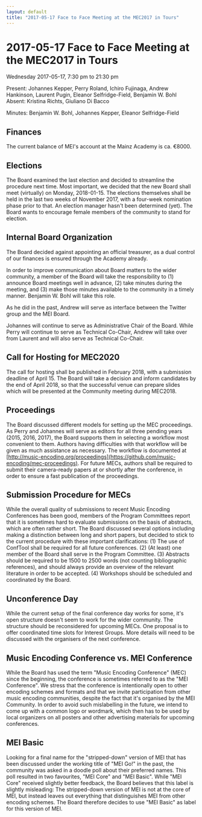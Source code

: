 ```yaml
---
layout: default
title: "2017-05-17 Face to Face Meeting at the MEC2017 in Tours"
---
```


# 2017-05-17 Face to Face Meeting at the MEC2017 in Tours

Wednesday 2017-05-17, 7:30 pm to 21:30 pm

Present: Johannes Kepper, Perry Roland, Ichiro Fujinaga, Andrew Hankinson, Laurent Pugin, Eleanor Selfridge-Field, Benjamin W. Bohl
Absent: Kristina Richts, Giuliano Di Bacco

Minutes: Benjamin W. Bohl, Johannes Kepper, Eleanor Selfridge-Field

## Finances

The current balance of MEI's account at the Mainz Academy is ca. €8000.

## Elections

The Board examined the last election and decided to streamline the procedure next time. Most important, we decided that the new Board shall meet (virtually) on Monday, 2018-01-15. The elections themselves shall be held in the last two weeks of November 2017, with a four-week nomination phase prior to that. An election manager hasn't been determined (yet). The Board wants to encourage female members of the community to stand for election.

## Internal Board Organization

The Board decided against appointing an official treasurer, as a dual control of our finances is ensured through the Academy already.

In order to improve communication about Board matters to the wider community, a member of the Board will take the responsibility to (1) announce Board meetings well in advance, (2) take minutes during the meeting, and (3) make those minutes available to the community in a timely manner. Benjamin W. Bohl will take this role.

As he did in the past, Andrew will serve as interface between the Twitter group and the MEI Board.

Johannes will continue to serve as Administrative Chair of the Board. While Perry will continue to serve as Technical Co-Chair, Andrew will take over from Laurent and will also serve as Technical Co-Chair.

## Call for Hosting for MEC2020

The call for hosting shall be published in February 2018, with a submission deadline of April 15. The Board will take a decision and inform candidates by the end of April 2018, so that the successful venue can prepare slides which will be presented at the Community meeting during MEC2018.

## Proceedings

The Board discussed different models for setting up the MEC proceedings. As Perry and Johannes will serve as editors for all three pending years (2015, 2016, 2017), the Board supports them in selecting a workflow most convenient to them. Authors having difficulties with that workflow will be given as much assistance as necessary. The workflow is documented at [http://music-encoding.org/proceedings](https://github.com/music-encoding/mec-proceedings). For future MECs, authors shall be required to submit their camera-ready papers at or shortly after the conference, in order to ensure a fast publication of the proceedings.

## Submission Procedure for MECs

While the overall quality of submissions to recent Music Encoding Conferences has been good, members of the Program Committees report that it is sometimes hard to evaluate submissions on the basis of abstracts, which are often rather short. The Board discussed several options including making a distinction between long and short papers, but decided to stick to the current procedure with these important clarifications:
(1) The use of ConfTool shall be required for all future conferences. (2) (At least) one member of the Board shall serve in the Program Committee. (3) Abstracts should be required to be 1500 to 2500 words (not counting bibliographic references), and should always provide an overview of the relevant literature in order to be accepted. (4) Workshops should be scheduled and coordinated by the Board.

## Unconference Day

While the current setup of the final conference day works for some, it's open structure doesn't seem to work for the wider community. The structure should be reconsidered for upcoming MECs. One proposal is to offer coordinated time slots for Interest Groups. More details will need to be discussed with the organisers of the next conference.

## Music Encoding Conference vs. MEI Conference

While the Board has used the term "Music Encoding Conference" (MEC) since the beginning, the conference is sometimes referred to as the "MEI Conference". We stress that the conference is intentionally open to other encoding schemes and formats and that we invite participation from other music encoding communities, despite the fact that it's organised by the MEI Community. In order to avoid such mislabelling in the future, we intend to come up with a common logo or wordmark, which then has to be used by local organizers on all posters and other advertising materials for upcoming conferences.

## MEI Basic

Looking for a final name for the "stripped-down" version of MEI that has been discussed under the working title of "MEI Go!" in the past, the community was asked in a doodle poll about their preferred names. This poll resulted in two favourites, "MEI Core" and "MEI Basic". While "MEI Core" received slightly better feedback, the Board believes that this label is slightly misleading: The stripped-down version of MEI is not at the core of MEI, but instead leaves out everything that distinguishes MEI from other encoding schemes. The Board therefore decides to use "MEI Basic" as label for this version of MEI.
